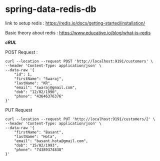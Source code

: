 # spring-data-redis-db

link to setup redis : https://redis.io/docs/getting-started/installation/

Basic theory about redis : https://www.educative.io/blog/what-is-redis

***cRUL***

POST Request :

```
curl --location --request POST 'http://localhost:9191/customers' \
--header 'Content-Type: application/json' \
--data-raw '{
    "id": 1,
    "firstName": "Swaraj",
    "lastName": "KR",
    "email": "swaraj@gmail.com",
    "dob": "12/02/1990",
    "phone": "43646376376"
}'
```

PUT Request 

```
curl --location --request PUT 'http://localhost:9191/customers/2' \
--header 'Content-Type: application/json' \
--data-raw '{
    "firstName": "Basant",
    "lastName": "Hota",
    "email": "basant.hota@gmail.com",
    "dob": "15/02/1993",
    "phone": "74389374838"
}'
```

